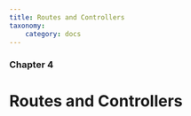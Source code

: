 ```yaml
---
title: Routes and Controllers
taxonomy:
    category: docs
---
```


### Chapter 4

# Routes and Controllers
